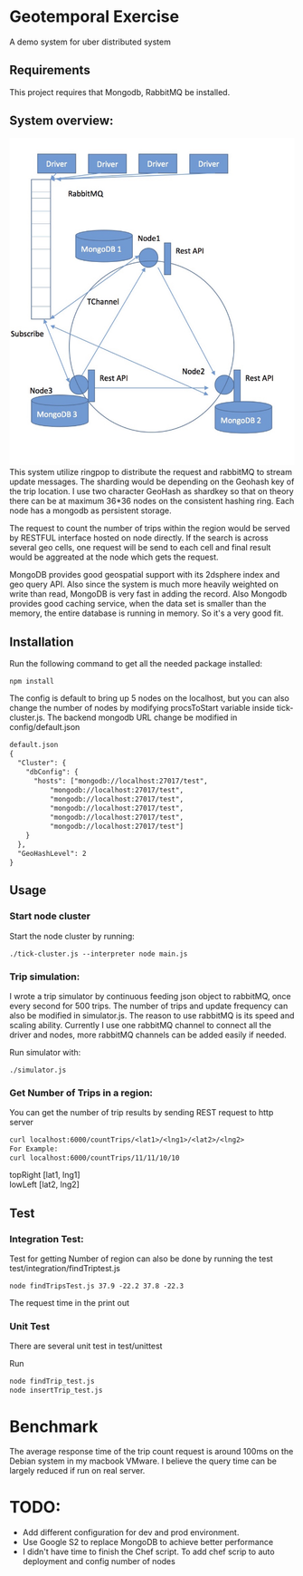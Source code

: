 # Geotemporal Exercise
A demo system for uber distributed system

## Requirements
This project requires that Mongodb, RabbitMQ be installed.

## System overview:
![Alt text](/project.jpg?raw=true "Optional Title")
This system utilize ringpop to distribute the request and rabbitMQ to stream update messages. The sharding would be depending on the Geohash key of the trip location. I use two character GeoHash as shardkey so that on theory there can be at maximum 36*36 nodes on the consistent hashing ring. Each node has a mongodb as persistent storage.

The request to count the number of trips within the region would be served by RESTFUL interface hosted on node directly. If the search is across several geo cells, one request will be send to each cell and final result would be aggreated at the node which gets the request.

MongoDB provides good geospatial support with its 2dsphere index and geo query API. Also since the system is much more heavily weighted on write than read, MongoDB is very fast in adding the record. Also Mongodb provides good caching service, when the data set is smaller than the memory, the entire database is running in memory. So it's a very good fit.

## Installation
Run the following command to get all the needed package installed:
```
npm install
```
The config is default to bring up 5 nodes on the localhost, but you can also change the number of nodes by modifying procsToStart variable inside tick-cluster.js. The backend mongodb URL change be modified in config/default.json
```
default.json
{
  "Cluster": {
    "dbConfig": {
      "hosts": ["mongodb://localhost:27017/test", 
          "mongodb://localhost:27017/test", 
          "mongodb://localhost:27017/test", 
          "mongodb://localhost:27017/test", 
          "mongodb://localhost:27017/test", 
          "mongodb://localhost:27017/test"]
    }
  },
  "GeoHashLevel": 2
}
```

## Usage
### Start node cluster
Start the node cluster by running:
```
./tick-cluster.js --interpreter node main.js 
```

### Trip simulation:
I wrote a trip simulator by continuous feeding json object to rabbitMQ, once every second for 500 trips. The number of trips and update frequency can also be modified in simulator.js. The reason to use rabbitMQ is its speed and scaling ability. Currently I use one rabbitMQ channel to connect all the driver and nodes, more rabbitMQ channels can be added easily if needed.  

Run simulator with:
```
./simulator.js 
```
### Get Number of Trips in a region:
You can get the number of trip results by sending REST request to http server
```
curl localhost:6000/countTrips/<lat1>/<lng1>/<lat2>/<lng2>
For Example:
curl localhost:6000/countTrips/11/11/10/10
```
topRight [lat1, lng1]  
lowLeft [lat2, lng2]


## Test
### Integration Test:
Test for getting Number of region can also be done by running the test test/integration/findTriptest.js
```
node findTripsTest.js 37.9 -22.2 37.8 -22.3
```
The request time in the print out

### Unit Test
There are several unit test in test/unittest

Run
```
node findTrip_test.js
node insertTrip_test.js
```

# Benchmark
The average response time of the trip count request is around 100ms on the Debian system in my macbook VMware. I believe the query time can be largely reduced if run on real server.

# TODO:
* Add different configuration for dev and prod environment. 
* Use Google S2 to replace MongoDB to achieve better performance
* I didn't have time to finish the Chef script. To add chef scrip to auto deployment and config number of nodes
